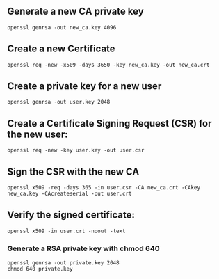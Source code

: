 ## Generate a new CA private key
```
openssl genrsa -out new_ca.key 4096
```
## Create a new Certificate
```
openssl req -new -x509 -days 3650 -key new_ca.key -out new_ca.crt
```
## Create a private key for a new user
```
openssl genrsa -out user.key 2048
```
## Create a Certificate Signing Request (CSR) for the new user:
```
openssl req -new -key user.key -out user.csr
```
## Sign the CSR with the new CA
```
openssl x509 -req -days 365 -in user.csr -CA new_ca.crt -CAkey new_ca.key -CAcreateserial -out user.crt
```
## Verify the signed certificate:
```
openssl x509 -in user.crt -noout -text
```
### Generate a RSA private key with chmod 640
```
openssl genrsa -out private.key 2048
chmod 640 private.key
```
